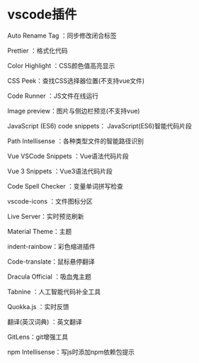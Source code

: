 # vscode插件

Auto Rename Tag ：同步修改闭合标签

Prettier ：格式化代码 

Color Highlight ：CSS颜色值高亮显示

CSS Peek：查找CSS选择器位置(不支持vue文件)

Code Runner ：JS文件在线运行

Image preview：图片与侧边栏预览(不支持vue)

JavaScript (ES6) code snippets：  JavaScript(ES6)智能代码片段

Path Intellisense ：各种类型文件的智能路径识别

Vue VSCode Snippets ：Vue语法代码片段

Vue 3 Snippets ：Vue3语法代码片段

Code Spell Checker ：变量单词拼写检查

vscode-icons ：文件图标分区

Live Server：实时预览刷新

Material Theme：主题

indent-rainbow：彩色缩进插件

Code-translate：鼠标悬停翻译

Dracula Official ：吸血鬼主题

Tabnine ：人工智能代码补全工具

Quokka.js ：实时反馈

翻译(英汉词典) ：英文翻译

GitLens：git增强工具

npm Intellisense：写js时添加npm依赖包提示